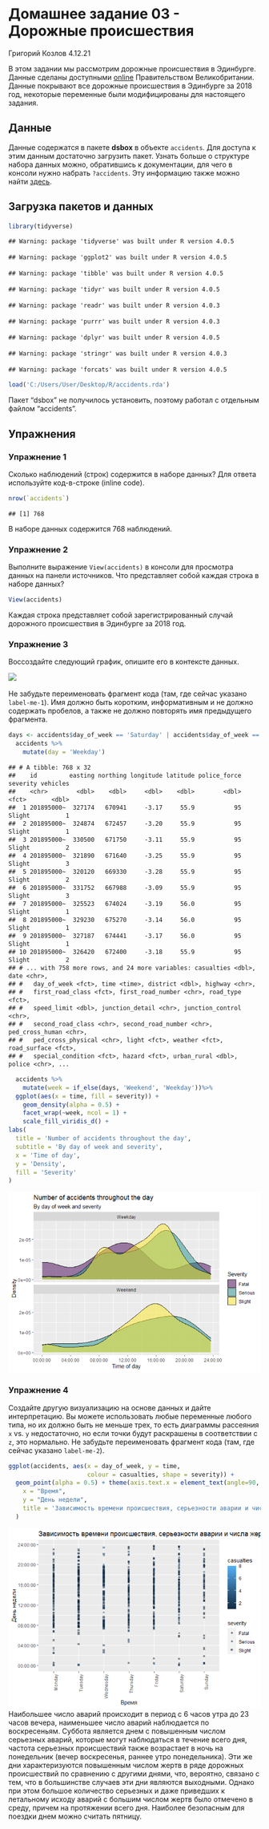 Домашнее задание 03 - Дорожные происшествия
================
Григорий Козлов
4.12.21

В этом задании мы рассмотрим дорожные происшествия в Эдинбурге. Данные
сделаны доступными
[online](https://data.gov.uk/dataset/cb7ae6f0-4be6-4935-9277-47e5ce24a11f/road-safety-data/datafile/36f1658e-b709-47e7-9f56-cca7aefeb8fe/preview)
Правительством Великобритании. Данные покрывают все дорожные
происшествия в Эдинбурге за 2018 год, некоторые переменные
были модифицированы для настоящего задания.

## Данные

Данные содержатся в пакете **dsbox** в объекте `accidents`. Для доступа
к этим данным достаточно загрузить пакет. Узнать больше о структуре
набора данных можно, обратившись к документации, для чего в консоли
нужно набрать `?accidents`. Эту информацию также можно найти
[здесь](https://rstudio-education.github.io/dsbox/reference/accidents.html).

## Загрузка пакетов и данных

``` r
library(tidyverse)
```

    ## Warning: package 'tidyverse' was built under R version 4.0.5

    ## Warning: package 'ggplot2' was built under R version 4.0.5

    ## Warning: package 'tibble' was built under R version 4.0.5

    ## Warning: package 'tidyr' was built under R version 4.0.5

    ## Warning: package 'readr' was built under R version 4.0.3

    ## Warning: package 'purrr' was built under R version 4.0.3

    ## Warning: package 'dplyr' was built under R version 4.0.5

    ## Warning: package 'stringr' was built under R version 4.0.3

    ## Warning: package 'forcats' was built under R version 4.0.5

``` r
load('C:/Users/User/Desktop/R/accidents.rda')
```

Пакет “dsbox” не получилось установить, поэтому работал с отдельным
файлом “accidents”.

## Упражнения

### Упражнение 1

Сколько наблюдений (строк) содержится в наборе данных? Для ответа
используйте код-в-строке (inline code).

``` r
nrow(`accidents`)
```

    ## [1] 768

В наборе данных содержится 768 наблюдений.

### Упражнение 2

Выполните выражение `View(accidents)` в консоли для просмотра данных на
панели источников. Что представляет собой каждая строка в наборе
данных?

``` r
View(accidents)
```

Каждая строка представляет собой зарегистрированный случай дорожного
происшествия в Эдинбурге за 2018 год.

### Упражнение 3

Воссоздайте следующий график, опишите его в контексте данных.

![](accidents-task.png)

Не забудьте переименовать фрагмент кода (там, где сейчас указано
`label-me-1`). Имя должно быть коротким, информативным и не должно
содержать пробелов, а также не должно повторять имя предыдущего
фрагмента.

``` r
days <- accidents$day_of_week == 'Saturday' | accidents$day_of_week == 'Sunday'
  accidents %>%
    mutate(day = 'Weekday')
```

    ## # A tibble: 768 x 32
    ##    id         easting northing longitude latitude police_force severity vehicles
    ##    <chr>        <dbl>    <dbl>     <dbl>    <dbl>        <dbl> <fct>       <dbl>
    ##  1 201895000~  327174   670941     -3.17     55.9           95 Slight          1
    ##  2 201895000~  324874   672457     -3.20     55.9           95 Slight          1
    ##  3 201895000~  330500   671750     -3.11     55.9           95 Slight          2
    ##  4 201895000~  321890   671640     -3.25     55.9           95 Slight          3
    ##  5 201895000~  320120   669330     -3.28     55.9           95 Slight          2
    ##  6 201895000~  331752   667988     -3.09     55.9           95 Slight          3
    ##  7 201895000~  325523   674024     -3.19     56.0           95 Slight          1
    ##  8 201895000~  329230   675270     -3.14     56.0           95 Slight          1
    ##  9 201895000~  327187   674441     -3.17     56.0           95 Slight          1
    ## 10 201895000~  326420   672400     -3.18     55.9           95 Slight          2
    ## # ... with 758 more rows, and 24 more variables: casualties <dbl>, date <chr>,
    ## #   day_of_week <fct>, time <time>, district <dbl>, highway <chr>,
    ## #   first_road_class <fct>, first_road_number <chr>, road_type <fct>,
    ## #   speed_limit <dbl>, junction_detail <chr>, junction_control <chr>,
    ## #   second_road_class <chr>, second_road_number <chr>, ped_cross_human <chr>,
    ## #   ped_cross_physical <chr>, light <fct>, weather <fct>, road_surface <fct>,
    ## #   special_condition <fct>, hazard <fct>, urban_rural <dbl>, police <chr>, ...

``` r
  accidents %>%
    mutate(week = if_else(days, 'Weekend', 'Weekday'))%>%
  ggplot(aes(x = time, fill = severity)) + 
    geom_density(alpha = 0.5) +
    facet_wrap(~week, ncol = 1) +
    scale_fill_viridis_d() +
labs(
  title = 'Number of accidents throughout the day',
  subtitle = 'By day of week and severity',
  x = 'Time of day',
  y = 'Density',
  fill = 'Severity'
)
```

![](hw-03_files/figure-gfm/accidents_graphic_1-1.png)<!-- -->

### Упражнение 4

Создайте другую визуализацию на основе данных и дайте интерпретацию. Вы
можете использовать любые переменные любого типа, но их должно быть не
меньше трех, то есть диаграммы рассеяния `x` vs. `y` недостаточно, но
если точки будут раскрашены в соответствии с `z`, это нормально. Не
забудьте переименовать фрагмент кода (там, где сейчас указано
`label-me-2`).

``` r
ggplot(accidents, aes(x = day_of_week, y = time, 
                      colour = casualties, shape = severity)) +
  geom_point(alpha = 0.5) + theme(axis.text.x = element_text(angle=90, hjust=1))+ labs(
    x = "Время",
    y = "День недели",
    title = 'Зависимость времени происшествия, серьезности аварии и числа жертв от дня недели'
  )
```

![](hw-03_files/figure-gfm/accidents_graphic_2-1.png)<!-- --> Наибольшее
число аварий происходит в период с 6 часов утра до 23 часов вечера,
наименьшее число аварий наблюдается по воскресеньям. Суббота
является днем с повышенным числом серьезных аварий, которые могут
наблюдаться в течение всего дня, частота серьезных происшествий также
возрастает в ночь на понедельник (вечер воскресенья, раннее утро
понедельника). Эти же дни характеризуются повышенным числом жертв в
ряде дорожных происшествий по сравнению с другими днями, что, вероятно,
связано с тем, что в большинстве случаев эти дни являются выходными.
Однако при этом большое количество серьезных и даже приведших к
летальному исходу аварий с большим числом жертв было отмечено в
среду, причем на протяжении всего дня. Наиболее безопасным для
поездки днем можно считать пятницу.
